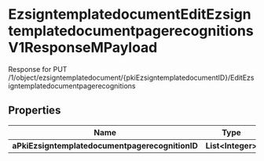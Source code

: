 

# EzsigntemplatedocumentEditEzsigntemplatedocumentpagerecognitionsV1ResponseMPayload

Response for PUT /1/object/ezsigntemplatedocument/{pkiEzsigntemplatedocumentID}/EditEzsigntemplatedocumentpagerecognitions

## Properties

| Name | Type | Description | Notes |
|------------ | ------------- | ------------- | -------------|
|**aPkiEzsigntemplatedocumentpagerecognitionID** | **List&lt;Integer&gt;** |  |  |



